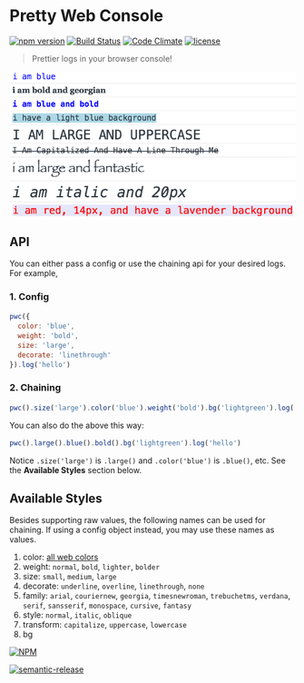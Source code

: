 # Pretty Web Console

[![npm version](https://badge.fury.io/js/pretty-web-console.svg)](https://badge.fury.io/js/pretty-web-console)
[![Build Status](https://travis-ci.org/bbmoz/pretty-web-console.svg)](https://travis-ci.org/bbmoz/pretty-web-console)
[![Code Climate](https://codeclimate.com/github/bbmoz/pretty-web-console/badges/gpa.svg)](https://codeclimate.com/github/bbmoz/pretty-web-console)
[![license](https://img.shields.io/badge/license-MIT-blue.svg)](https://github.com/bbmoz/pretty-web-console/blob/master/LICENSE)

> Prettier logs in your browser console!

![example](/media/example.png)

## API

You can either pass a config or use the chaining api for your desired logs. For example,

### 1. Config

```javascript
pwc({
  color: 'blue',
  weight: 'bold',
  size: 'large',
  decorate: 'linethrough'
}).log('hello')
```

### 2. Chaining

```javascript
pwc().size('large').color('blue').weight('bold').bg('lightgreen').log('hello')
```

You can also do the above this way:

```javascript
pwc().large().blue().bold().bg('lightgreen').log('hello')
```

Notice `.size('large')` is `.large()` and `.color('blue')` is `.blue()`, etc. See the **Available Styles** section below.

## Available Styles

Besides supporting raw values, the following names can be used for chaining. If using a config object instead, you may use these names as values.

1. color: [all web colors](https://en.wikipedia.org/wiki/Web_colors#X11_color_names)
1. weight: `normal`, `bold`, `lighter`, `bolder`
1. size: `small`, `medium`, `large`
1. decorate: `underline`, `overline`, `linethrough`, `none`
1. family: `arial`, `couriernew`, `georgia`, `timesnewroman`, `trebuchetms`, `verdana`, `serif`, `sansserif`, `monospace`, `cursive`, `fantasy`
1. style: `normal`, `italic`, `oblique`
1. transform: `capitalize`, `uppercase`, `lowercase`
1. bg

[![NPM](https://nodei.co/npm/pretty-web-console.png?downloads=true)](https://www.npmjs.com/package/pretty-web-console)

[![semantic-release](https://img.shields.io/badge/%20%20%F0%9F%93%A6%F0%9F%9A%80-semantic--release-e10079.svg)](https://docs.google.com/document/d/1QrDFcIiPjSLDn3EL15IJygNPiHORgU1_OOAqWjiDU5Y/edit#heading=h.em2hiij8p46d)
